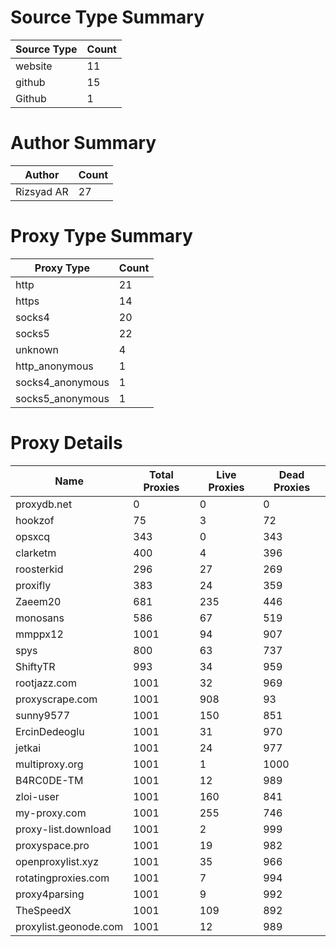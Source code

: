 # Source Type Summary

| Source Type | Count |
|-------------|-------|
| website | 11 |
| github | 15 |
| Github | 1 |


# Author Summary

| Author | Count |
|--------|-------|
| Rizsyad AR | 27 |


# Proxy Type Summary

| Proxy Type | Count |
|------------|-------|
| http | 21 |
| https | 14 |
| socks4 | 20 |
| socks5 | 22 |
| unknown | 4 |
| http_anonymous | 1 |
| socks4_anonymous | 1 |
| socks5_anonymous | 1 |


# Proxy Details

| Name | Total Proxies | Live Proxies | Dead Proxies |
|------|---------------|--------------|---------------|
| proxydb.net | 0 | 0 | 0 |
| hookzof | 75 | 3 | 72 |
| opsxcq | 343 | 0 | 343 |
| clarketm | 400 | 4 | 396 |
| roosterkid | 296 | 27 | 269 |
| proxifly | 383 | 24 | 359 |
| Zaeem20 | 681 | 235 | 446 |
| monosans | 586 | 67 | 519 |
| mmppx12 | 1001 | 94 | 907 |
| spys | 800 | 63 | 737 |
| ShiftyTR | 993 | 34 | 959 |
| rootjazz.com | 1001 | 32 | 969 |
| proxyscrape.com | 1001 | 908 | 93 |
| sunny9577 | 1001 | 150 | 851 |
| ErcinDedeoglu | 1001 | 31 | 970 |
| jetkai | 1001 | 24 | 977 |
| multiproxy.org | 1001 | 1 | 1000 |
| B4RC0DE-TM | 1001 | 12 | 989 |
| zloi-user | 1001 | 160 | 841 |
| my-proxy.com | 1001 | 255 | 746 |
| proxy-list.download | 1001 | 2 | 999 |
| proxyspace.pro | 1001 | 19 | 982 |
| openproxylist.xyz | 1001 | 35 | 966 |
| rotatingproxies.com | 1001 | 7 | 994 |
| proxy4parsing | 1001 | 9 | 992 |
| TheSpeedX | 1001 | 109 | 892 |
| proxylist.geonode.com | 1001 | 12 | 989 |
